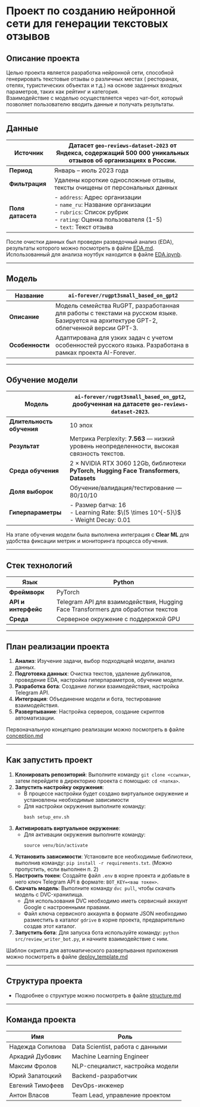 # Проект по созданию нейронной сети для генерации текстовых отзывов

## Описание проекта

Целью проекта является разработка нейронной сети, способной генерировать текстовые отзывы о различных местах (
ресторанах, отелях, туристических объектах и т.д.) на основе заданных входных параметров, таких как рейтинг и
категория.  
Взаимодействие с моделью осуществляется через чат-бот, который позволяет пользователю вводить данные и получать
результаты.

---

## Данные

| **Источник**      | Датасет `geo-reviews-dataset-2023` от Яндекса, содержащий 500 000 уникальных отзывов об организациях в России.                                                               |
|-------------------|------------------------------------------------------------------------------------------------------------------------------------------------------------------------------|
| **Период**        | Январь – июль 2023 года                                                                                                                                                      |
| **Фильтрация**    | Удалены короткие односложные отзывы, тексты очищены от персональных данных                                                                                                   |
| **Поля датасета** | - `address`: Адрес организации <br> - `name_ru`: Название организации <br> - `rubrics`: Список рубрик <br> - `rating`: Оценка пользователя (1-5) <br> - `text`: Текст отзыва |

После очистки данных был проведен разведочный анализ (EDA), результаты которого можно посмотреть в
файле [EDA.md](EDA/EDA.md). Использованный для анализа ноутбук находится в файле [EDA.ipynb](EDA/EDA.ipynb).

---

## Модель

| **Название**    | `ai-forever/rugpt3small_based_on_gpt2`                                                                                                   |
|-----------------|------------------------------------------------------------------------------------------------------------------------------------------|
| **Описание**    | Модель семейства RuGPT, разработанная для работы с текстами на русском языке. Базируется на архитектуре GPT-2, облегченной версии GPT-3. |
| **Особенности** | Адаптирована для узких задач с учетом особенностей русского языка. Разработана в рамках проекта AI-Forever.                              |

---

## Обучение модели

| **Модель**                | `ai-forever/rugpt3small_based_on_gpt2`, дообученная на датасете `geo-reviews-dataset-2023`.   |
|---------------------------|-----------------------------------------------------------------------------------------------|
| **Длительность обучения** | 10 эпох                                                                                       |
| **Результат**             | Метрика Perplexity: **7.563** — низкий уровень неопределенности, высокая связность текстов.   |
| **Среда обучения**        | 2 × NVIDIA RTX 3060 12Gb, библиотеки **PyTorch**, **Hugging Face Transformers**, **Datasets** |
| **Доля выборок**          | Обучение/валидация/тестирование — 80/10/10                                                    |
| **Гиперпараметры**        | - Размер батча: 16 <br> - Learning Rate: $\(5 \times 10^{-5}\)$ <br> - Weight Decay: 0.01     |

На этапе обучения модели была выполнена интеграция с **Clear ML** для удобства фиксации метрик и мониторинга процесса
обучения.

---

## Стек технологий

| **Язык**            | Python                                                                           |
|---------------------|----------------------------------------------------------------------------------|
| **Фреймворк**       | PyTorch                                                                          |
| **API и интерфейс** | Telegram API для взаимодействия, Hugging Face Transformers для обработки текстов |
| **Среда**           | Серверное окружение с поддержкой GPU                                             |

---

## План реализации проекта

1. **Анализ**: Изучение задачи, выбор подходящей модели, анализ данных.
2. **Подготовка данных**: Очистка текстов, удаление дубликатов, проведение EDA, настройка гиперпараметров, обучение
   модели.
3. **Разработка бота**: Создание логики взаимодействия, настройка Telegram API.
4. **Интеграция**: Объединение модели и бота, тестирование взаимодействия.
5. **Развертывание**: Настройка серверов, создание скриптов автоматизации.

Первоначальную концепцию реализации можно посмотреть в файле [сonception.md](docs/сonception.md)

---

## Как запустить проект

1. **Клонировать репозиторий**: Выполните команду `git clone <ссылка>`, затем перейдите в директорию проекта с
   помощью: `cd <папка>`.
2. **Запустить настройку окружения**:
    - В процессе настройки будет создано виртуальное окружение и установлены необходимые зависимости
    - Для настройки окружения выполните команду:
      ```
      bash setup_env.sh
      ```
2. **Активировать виртуальное окружение**:
    - Для активации окружения выполните команду:
      ```
      source venv/bin/activate
      ```
3. **Установить зависимости**: Установите все необходимые библиотеки, выполнив
   команду: `pip install -r requirements.txt`. (Можно пропустить, если выполнен п. 2)
4. **Настроить токен**: Создайте файл `.env` в корне проекта и добавьте в него ключ Telegram API в
   формате: `BOT_KEY=<ваш токен>`.
5. **Скачать модель**: Выполните команду `dvc pull`, чтобы скачать модель с DVC-хранилища.
    - Для использования DVC необходимо иметь сервисный аккаунт Google с настроенными правами.
    - Файл ключа сервисного аккаунта в формате JSON необходимо разместить в каталог `gdrive` в корне проекта,
      предварительно создав этот каталог.
6. **Запустить бота**: Для запуска бота используйте команду: `python src/review_writer_bot.py`, и начните взаимодействие
   с ним.

Шаблон скрипта для автоматического развертывания приложения можно посмотреть в
файле [deploy_template.md](docs/deploy_template.sh)

---

## Структура проекта

- Подробнее о структуре можно посмотреть в файле [structure.md](docs/structure.md)

---

## Команда проекта

| **Имя**          | **Роль**                         |
|------------------|----------------------------------|
| Надежда Сопилова | Data Scientist, работа с данными |
| Аркадий Дубовик  | Machine Learning Engineer        |
| Максим Фролов    | NLP-специалист, настройка модели |
| Юрий Запатоцкий  | Backend-разработчик              |
| Евгений Тимофеев | DevOps-инженер                   |
| Антон Власов     | Team Lead, управление проектом   |
